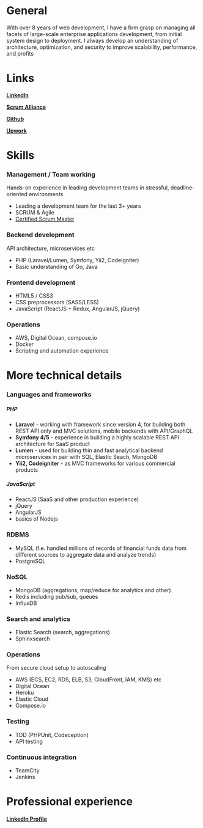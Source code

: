 # General
With over 8 years of web development, I have a firm grasp on managing all facets of large-scale enterprise applications development, from initial system design to deployment. I always develop an understanding of architecture, optimization, and security to improve scalability, performance, and profits

# Links
**[LinkedIn](https://www.linkedin.com/in/lifekent)**

**[Scrum Alliance](https://www.scrumalliance.org/community/profile/rnehrulenk)**

**[Github](https://github.com/lifekent)**

**[Upwork](https://www.upwork.com/o/profiles/users/~01aefac6a961232027)**

# Skills

### Management / Team working
Hands-on experience in leading development teams in stressful, deadline-oriented environments
- Leading a development team for the last 3+ years
- SCRUM & Agile
- [Certified Scrum Master](https://www.scrumalliance.org/community/profile/rnehrulenk "Scrum Master")

### Backend development
API architecture, microservices etc
- PHP (Laravel/Lumen, Symfony, Yii2, CodeIgniter)
- Basic understanding of Go, Java

### Frontend development
- HTML5 / CSS3
- CSS preprocessors (SASS/LESS)
- JavaScript (ReactJS + Redux, AngularJS, jQuery)

### Operations
- AWS, Digital Ocean, compose.io
- Docker
- Scripting and automation experience

# More technical details
### Languages and frameworks
##### PHP
- **Laravel** - working with framework since version 4, for building both REST API only and MVC solutions, mobile backends with API/GraphQL
- **Symfony 4/5** - experience in building a highly scalable REST API architecture for SaaS product
- **Lumen** - used for building thin and fast analytical backend microservices in pair with SQL, Elastic Seach, MongoDB
- **Yii2, Codeigniter** - as MVC frameworks for various commercial products

##### JavaScript
- ReactJS (SaaS and other production experience)
- jQuery
- AngularJS
- basics of Nodejs

### RDBMS
- MySQL (f.e. handled millions of records of financial funds data from different sources to aggregate data and analyze trends)
- PostgreSQL

### NoSQL
- MongoDB (aggregations, map/reduce for analytics and other)
- Redis including pub/sub, queues
- InfluxDB

### Search and analytics
- Elastic Search (search, aggregations)
- Sphinxsearch

### Operations
From secure cloud setup to autoscaling
- AWS (ECS, EC2, RDS, ELB, S3, CloudFront, IAM, KMS) etc
- Digital Ocean
- Heroku
- Elastic Cloud
- Compose.io

### Testing
- TDD (PHPUnit, Codeception)
- API testing

### Continuous integration
- TeamCity
- Jenkins

# Professional experience
#### [LinkedIn Profile](https://www.linkedin.com/in/lifekent/ "LinkedIn Profile")
